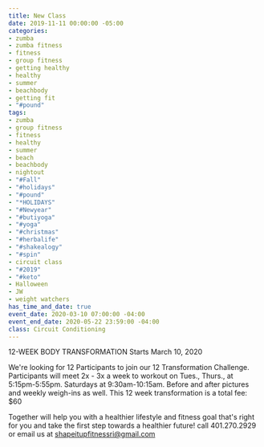 ```yaml
---
title: New Class
date: 2019-11-11 00:00:00 -05:00
categories:
- zumba
- zumba fitness
- fitness
- group fitness
- getting healthy
- healthy
- summer
- beachbody
- getting fit
- "#pound"
tags:
- zumba
- group fitness
- fitness
- healthy
- summer
- beach
- beachbody
- nightout
- "#Fall"
- "#holidays"
- "#pound"
- "*HOLIDAYS"
- "#Newyear"
- "#butiyoga"
- "#yoga"
- "#christmas"
- "#herbalife"
- "#shakealogy"
- "#spin"
- circuit class
- "#2019"
- "#keto"
- Halloween
- JW
- weight watchers
has_time_and_date: true
event_date: 2020-03-10 07:00:00 -04:00
event_end_date: 2020-05-22 23:59:00 -04:00
class: Circuit Conditioning
---
```


12-WEEK BODY TRANSFORMATION
Starts March 10, 2020

We're looking for 12 Participants to join our 
12 Transformation Challenge. Participants will meet 2x - 3x a week to workout on Tues., Thurs., at 5:15pm-5:55pm. Saturdays at 9:30am-10:15am.  Before and after pictures and weekly weigh-ins as well. This 12 week transformation is a total fee: $60

Together will help you with a healthier lifestyle and fitness goal that's right for you and take the first step towards a healthier future! call 401.270.2929 or email us at shapeitupfitnessri@gmail.com

